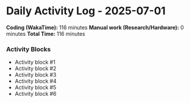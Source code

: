 # Daily Activity Log - 2025-07-01

**Coding (WakaTime):** 116 minutes
**Manual work (Research/Hardware):** 0 minutes
**Total Time:** 116 minutes

### Activity Blocks
- Activity block #1
- Activity block #2
- Activity block #3
- Activity block #4
- Activity block #5
- Activity block #6
